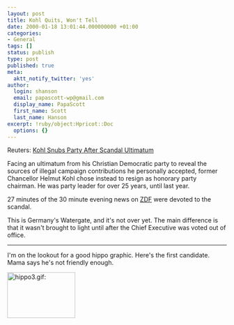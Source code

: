 ```yaml
---
layout: post
title: Kohl Quits, Won't Tell
date: 2000-01-18 13:01:44.000000000 +01:00
categories:
- General
tags: []
status: publish
type: post
published: true
meta:
  aktt_notify_twitter: 'yes'
author:
  login: shanson
  email: papascott-wp@gmail.com
  display_name: PapaScott
  first_name: Scott
  last_name: Hanson
excerpt: !ruby/object:Hpricot::Doc
  options: {}
---
```

<p>Reuters: <a href="http://dailynews.yahoo.com/h/nm/20000118/ts/germany_opposition_4.html">Kohl Snubs Party After Scandal Ultimatum</a></p>
<p>Facing an ultimatum from his Christian Democratic party to reveal the sources of illegal campaign contributions he personally accepted, former Chancellor Helmut Kohl chose instead to resign as honorary party chairman. He was party leader for over 25 years, until last year.</p>
<p>27 minutes of the 30 minute evening news on <a href="http://www.zdf.msnbc.de">ZDF</a> were devoted to the scandal.</p>
<p>This is Germany's Watergate, and it's not over yet. The main difference is that it wasn't brought to light until after the Chief Executive was voted out of office.</p>
<hr />
I'm on the lookout for a good hippo graphic. Here's the first candidate. Mama says he's not friendly enough.</p>
<p><img src="http://www.papascott.de/wordpress/wp-content/uploads/2000/01/hippo3.gif" height="105" width="156" border="0" alt="hippo3.gif: " /></p>
